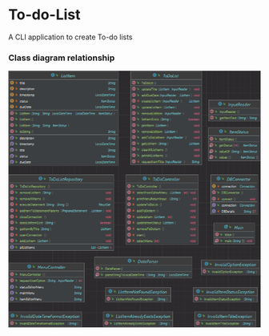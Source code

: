 # To-do-List
A CLI application to create To-do lists

### Class diagram relationship
![screenshot](src/main/java/resources/ClassDiagram.png)